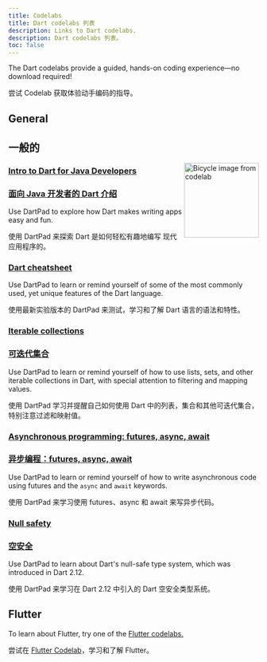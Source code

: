 ```yaml
---
title: Codelabs
title: Dart codelabs 列表
description: Links to Dart codelabs.
description: Dart codelabs 列表。
toc: false
---
```


The Dart codelabs provide a guided, 
hands-on coding experience—no download required!

尝试 Codelab 获取体验动手编码的指导。

## General

## 一般的

<img src="/codelabs/images/from-java-to-dart.png" width="150px" alt="Bicycle image from codelab" align="right">

### [Intro to Dart for Java Developers](https://codelabs.developers.google.com/codelabs/from-java-to-dart/)

### [面向 Java 开发者的 Dart 介绍](https://codelabs.developers.google.com/codelabs/from-java-to-dart/)

Use DartPad to explore how
Dart makes writing apps easy and fun.

使用 DartPad 来探索 Dart 是如何轻松有趣地编写
现代应用程序的。

### [Dart cheatsheet](/codelabs/dart-cheatsheet)

Use DartPad to learn or remind yourself of
some of the most commonly used, yet unique features of the Dart language.

使用最新实验版本的 DartPad 来测试，学习和了解 Dart 语言的语法和特性。

### [Iterable collections](/codelabs/iterables)

### [可迭代集合](/codelabs/iterables)

Use DartPad to learn or remind yourself of how to use
lists, sets, and other iterable collections in Dart,
with special attention to filtering and mapping values.

使用 DartPad 学习并提醒自己如何使用
Dart 中的列表，集合和其他可迭代集合，
特别注意过滤和映射值。

### [Asynchronous programming: futures, async, await](/codelabs/async-await)

### [异步编程：futures, async, await](/codelabs/async-await)

Use DartPad to learn or remind yourself of how to write 
asynchronous code using futures and the `async` and `await` keywords.

使用 DartPad 来学习使用 futures、async 和 await 来写异步代码。

### [Null safety](/codelabs/null-safety)

### [空安全](/codelabs/null-safety)

Use DartPad to learn about Dart's null-safe type system,
which was introduced in Dart 2.12.

使用 DartPad 来学习在 Dart 2.12 中引入的 Dart 空安全类型系统。

## Flutter

To learn about Flutter, try one of the
[Flutter codelabs.]({{site.flutter-docs}}/codelabs)

尝试在 [Flutter Codelab]({{site.flutter-docs}}/codelabs)，学习和了解 Flutter。
